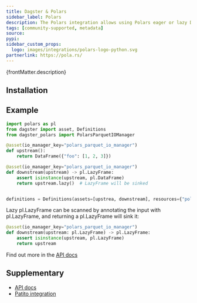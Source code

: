```yaml
---
title: Dagster & Polars
sidebar_label: Polars
description: The Polars integration allows using Polars eager or lazy DataFrames as inputs and outputs with Dagster’s assets and ops. Type annotations are used to control whether to load an eager or lazy DataFrame. Lazy DataFrames can be sinked as output. Multiple serialization formats (Parquet, Delta Lake, BigQuery) and filesystems (local, S3, GCS, …) are supported.
tags: [community-supported, metadata]
source:
pypi:
sidebar_custom_props:
  logo: images/integrations/polars-logo-python.svg
partnerlink: https://pola.rs/
---
```


<p>{frontMatter.description}</p>

## Installation

<PackageInstallInstructions packageName="dagster-polars" />

## Example

```python
import polars as pl
from dagster import asset, Definitions
from dagster_polars import PolarsParquetIOManager

@asset(io_manager_key="polars_parquet_io_manager")
def upstream():
    return DataFrame({"foo": [1, 2, 3]})

@asset(io_manager_key="polars_parquet_io_manager")
def downstream(upstream) -> pl.LazyFrame:
    assert isinstance(upstream, pl.DataFrame)
    return upstream.lazy()  # LazyFrame will be sinked


definitions = Definitions(assets=[upstrea, downstream], resources={"polars_parquet_io_manager": PolarsParquetIOManager(...)})
```

Lazy pl.LazyFrame can be scanned by annotating the input with pl.LazyFrame, and returning a pl.LazyFrame will sink it:

```python
@asset(io_manager_key="polars_parquet_io_manager")
def downstream(upstream: pl.LazyFrame) -> pl.LazyFrame:
    assert isinstance(upstream, pl.LazyFrame)
    return upstream
```

Find out more in the [API docs](/api/libraries/dagster-polars)

## Supplementary

- [API docs](/api/libraries/dagster-polars)
- [Patito integration](/integrations/libraries/patito)
